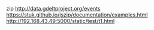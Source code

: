 
zip
  http://data.gdeltproject.org/events
  https://stuk.github.io/jszip/documentation/examples.html
  http://192.168.43.49:5000/static/test/t1.html

